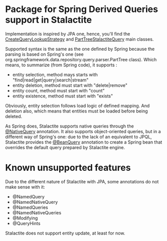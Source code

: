 # Package for Spring Derived Queries support in Stalactite
Implementation is inspired by JPA one, hence, you'll find the [CreateQueryLookupStrategy](CreateQueryLookupStrategy.java) and [PartTreeStalactiteQuery](PartTreeStalactiteQuery.java) main classes.

Supported syntax is the same as the one defined by Spring because the parsing is based on Spring's one (see org.springframework.data.repository.query.parser.PartTree class). 
Which means, to summarize (from Spring code), it supports :
- entity selection, method mays starts with "find|read|get|query|search|stream"
- entity deletion, method must start with "delete|remove"
- entity count, method must start with "count"
- entity existence, method must start with "exists"

Obviously, entity selection follows load logic of defined mapping. And deletion also, which means that entities must be loaded before being deleted.

As Spring does, Stalactite supports native queries through the [@NativeQuery](NativeQuery.java) annotation.
It also supports object-oriented queries, but in a different way of Spring's one: due to the lack of an equivalent to JPQL, Stalactite provides the [@BeanQuery](BeanQuery.java) annotation to create a Spring bean that overrides the default query prepared by Stalactite engine.

# Known unsupported features

Due to the different nature of Stalactite with JPA, some annotations do not make sense with it:
- @NamedQuery
- @NamedNativeQuery
- @NamedQueries
- @NamedNativeQueries
- @Modifying
- @QueryHints

Stalactite does not support entity update, at least for now.